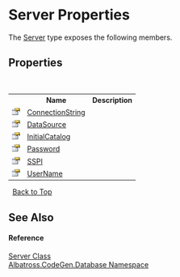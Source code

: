 # Server Properties
 

The <a href="74520d5d-f13a-7214-1a61-0d203df545b8">Server</a> type exposes the following members.


## Properties
&nbsp;<table><tr><th></th><th>Name</th><th>Description</th></tr><tr><td>![Public property](media/pubproperty.gif "Public property")</td><td><a href="fe4d295a-3be3-1484-afe9-b03d291f8273">ConnectionString</a></td><td /></tr><tr><td>![Public property](media/pubproperty.gif "Public property")</td><td><a href="86f61acc-8b40-b56b-0a66-c00221b22985">DataSource</a></td><td /></tr><tr><td>![Public property](media/pubproperty.gif "Public property")</td><td><a href="1cf3dac5-bb4f-cb73-3f2a-25356bd03fbf">InitialCatalog</a></td><td /></tr><tr><td>![Public property](media/pubproperty.gif "Public property")</td><td><a href="d13dfa46-bdb4-aba4-1640-834ec49bdcf2">Password</a></td><td /></tr><tr><td>![Public property](media/pubproperty.gif "Public property")</td><td><a href="b289b459-2e98-702d-bceb-8e36b03b3253">SSPI</a></td><td /></tr><tr><td>![Public property](media/pubproperty.gif "Public property")</td><td><a href="37e31845-5f1f-0f6c-7cdf-46bc660e44fe">UserName</a></td><td /></tr></table>&nbsp;
<a href="#server-properties">Back to Top</a>

## See Also


#### Reference
<a href="74520d5d-f13a-7214-1a61-0d203df545b8">Server Class</a><br /><a href="bdf46154-2f7c-d3c3-6413-8c6484d341a9">Albatross.CodeGen.Database Namespace</a><br />